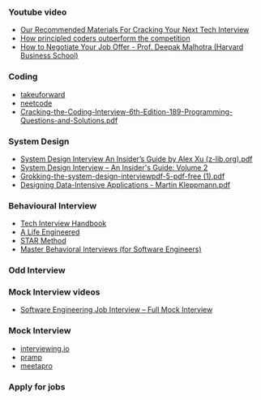 

### Youtube video
- [Our Recommended Materials For Cracking Your Next Tech Interview](https://www.youtube.com/watch?v=wAMc7NyL4tQ)
- [How principled coders outperform the competition](https://www.youtube.com/watch?v=q1qKv5TBaOA)
- [How to Negotiate Your Job Offer - Prof. Deepak Malhotra (Harvard Business School)](https://www.youtube.com/watch?v=km2Hd_xgo9Q)

### Coding
- [takeuforward](https://takeuforward.org/strivers-a2z-dsa-course/strivers-a2z-dsa-course-sheet-2/)
- [neetcode](https://neetcode.io/practice)
- [Cracking-the-Coding-Interview-6th-Edition-189-Programming-Questions-and-Solutions.pdf](https://github.com/kaushik27mishra/Daily_Practice_CP-DSA/blob/master/Cracking-the-Coding-Interview-6th-Edition-189-Programming-Questions-and-Solutions.pdf)


### System Design
- [System Design Interview An Insider’s Guide by Alex Xu (z-lib.org).pdf](https://github.com/G33kzD3n/Catalogue/blob/master/System%20Design%20Interview%20An%20Insider%E2%80%99s%20Guide%20by%20Alex%20Xu%20(z-lib.org).pdf)
- [System Design Interview – An Insider's Guide: Volume 2](https://www.amazon.com/System-Design-Interview-Insiders-Guide/dp/1736049119/?utm_source=youtube)
- [Grokking-the-system-design-interviewpdf-5-pdf-free (1).pdf](https://github.com/G33kzD3n/Catalogue/blob/master/Grokking-the-system-design-interviewpdf-5-pdf-free%20(1).pdf)
- [Designing Data-Intensive Applications - Martin Kleppmann.pdf](https://github.com/ms2ag16/Books/blob/master/Designing%20Data-Intensive%20Applications%20-%20Martin%20Kleppmann.pdf)

### Behavioural Interview
- [Tech Interview Handbook](https://www.techinterviewhandbook.org/software-engineering-interview-guide/)
- [A Life Engineered](https://www.youtube.com/@ALifeEngineered)
- [STAR Method](https://www.themuse.com/advice/star-interview-method)
- [Master Behavioral Interviews (for Software Engineers)](https://www.youtube.com/watch?v=8hpSMnCwCxY)

### Odd Interview

### Mock Interview videos 
- [Software Engineering Job Interview – Full Mock Interview](https://www.youtube.com/watch?v=1qw5ITr3k9E)
### Mock Interview
- [interviewing.io](https://interviewing.io/)
- [pramp](https://www.pramp.com/#/)
- [meetapro](https://www.meetapro.com/)
### Apply for jobs

